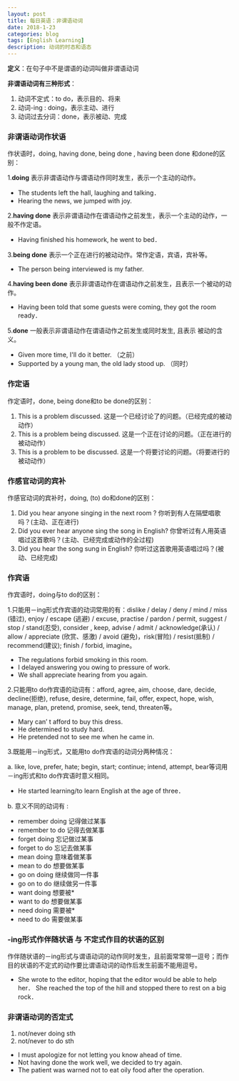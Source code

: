 ```yaml
---
layout: post
title: 每日英语：非谓语动词
date: 2018-1-23
categories: blog
tags: [English Learning]
description: 动词的时态和语态
---
```


**定义**：在句子中不是谓语的动词叫做非谓语动词
**非谓语动词有三种形式**：1. 动词不定式：to do，表示目的、将来
2. 动词-ing : doing，表示主动、进行     
3. 动词过去分词：done，表示被动、完成

### 非谓语动词作状语
作状语时，doing, having done, being done , having been done 和done的区别：

1.**doing** 表示非谓语动作与谓语动作同时发生，表示一个主动的动作。

* The students left the hall, laughing and talking．* Hearing the news, we jumped with joy. 

2.**having done** 表示非谓语动作在谓语动作之前发生，表示一个主动的动作，一般不作定语。
* Having finished his homework, he went to bed．3.**being done** 表示一个正在进行的被动动作。常作定语，宾语，宾补等。* The person being interviewed is my father.

4.**having been done** 表示非谓语动作在谓语动作之前发生，且表示一个被动的动作。* Having been told that some guests were coming, they got the room ready．

5.**done** 一般表示非谓语动作在谓语动作之前发生或同时发生, 且表示被动的含义。* Given more time, I'll do it better. （之前）* Supported by a young man, the old lady stood up. （同时）

### 作定语
作定语时，done, being done和to be done的区别：

1. This is a problem discussed. 这是一个已经讨论了的问题。（已经完成的被动动作）2. This is a problem being discussed. 这是一个正在讨论的问题。（正在进行的被动动作）3. This is a problem to be discussed. 这是一个将要讨论的问题。（将要进行的被动动作）### 作感官动词的宾补作感官动词的宾补时，doing, (to) do和done的区别：

1. Did you hear anyone singing in the next room ? 你听到有人在隔壁唱歌吗？(主动、正在进行)2. Did you ever hear anyone sing the song in English? 你曾听过有人用英语唱过这首歌吗？(主动、已经完成或动作的全过程)3. Did you hear the song sung in English? 你听过这首歌用英语唱过吗？(被动、已经完成)
### 作宾语
作宾语时，doing与to do的区别：

1.只能用－ing形式作宾语的动词常用的有：dislike / delay / deny / mind / miss (错过), enjoy / escape (逃避) / excuse, practise / pardon / permit, suggest / stop / stand(忍受), consider , keep, advise / admit / acknowledge(承认) / allow / appreciate (欣赏、感激) / avoid (避免)，risk(冒险) / resist(抵制) / recommend(建议); finish / forbid, imagine。* The regulations forbid smoking in this room.* I delayed answering you owing to pressure of work.* We shall appreciate hearing from you again.2.只能用to do作宾语的动词有：afford, agree, aim, choose, dare, decide, decline(拒绝), refuse, desire, determine, fail, offer, expect, hope, wish, manage, plan, pretend, promise, seek, tend, threaten等。* Mary can’ t afford to buy this dress.* He determined to study hard.* He pretended not to see me when he came in.3.既能用－ing形式，又能用to do作宾语的动词分两种情况：a. like, love, prefer, hate; begin, start; continue; intend, attempt, bear等词用－ing形式和to do作宾语时意义相同。* He started learning/to learn English at the age of three．b. 意义不同的动词有	:

* remember doing 记得做过某事
* remember to do 记得去做某事
* forget doing 忘记做过某事
* forget to do 忘记去做某事
* mean doing 意味着做某事
* mean to do 想要做某事
* go on doing 继续做同一件事
* go on to do 继续做另一件事
* want doing 想要被*
* want to do 想要做某事
* need doing 需要被*
* need to do 需要做某事

### -ing形式作伴随状语 与 不定式作目的状语的区别作伴随状语的－ing形式与谓语动词的动作同时发生，且前面常常带一逗号；而作目的状语的不定式的动作要比谓语动词的动作后发生前面不能用逗号。* She wrote to the editor, hoping that the editor would be able to help her．She reached the top of the hill and stopped there to rest on a big rock．### 非谓语动词的否定式1. not/never doing sth
2. not/never to do sth
* I must apologize for not letting you know ahead of time.* Not having done the work well, we decided to try again.* The patient was warned not to eat oily food after the operation.

